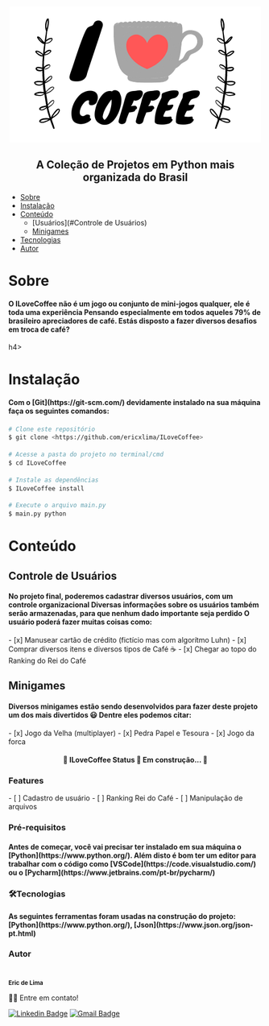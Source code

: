 <p align="center">
  <img src="https://github.com/ericxlima/ILoveCoffee/blob/master/media/logo.png" />
</p>

<h2 align="center">A Coleção de Projetos em Python mais organizada do Brasil</h2>

<!--ts-->
   * [Sobre](#Sobre)
   * [Instalação](#Instalação)
   * [Conteúdo](#Conteúdo)
      * [Usuários](#Controle de Usuários)
      * [Minigames](#Minigames)
   * [Tecnologias](#🛠Tecnologias)
   * [Autor](#Autor)
<!--te-->

<h1>Sobre</h1>
<h4>O ILoveCoffee não é um jogo ou conjunto de mini-jogos qualquer, ele é toda uma experiência 
Pensando especialmente em todos aqueles 79% de brasileiro apreciadores de café. Estás disposto a fazer diversos desafios em troca de café?</h4>h4>

<h1>Instalação</h1>
<h4>Com o [Git](https://git-scm.com/) devidamente instalado na sua máquina faça os seguintes comandos:</h4>

```bash
# Clone este repositório
$ git clone <https://github.com/ericxlima/ILoveCoffee>

# Acesse a pasta do projeto no terminal/cmd
$ cd ILoveCoffee

# Instale as dependências
$ ILoveCoffee install

# Execute o arquivo main.py
$ main.py python 
```

<h1>Conteúdo</h1>
<h2>Controle de Usuários</h2>
<h4>No projeto final, poderemos cadastrar diversos usuários, com um controle organizacional
Diversas informações sobre os usuários também serão armazenadas, para que nenhum dado importante seja perdido     
O usuário poderá fazer muitas coisas como:</h4>
- [x] Manusear cartão de crédito (fictício mas com algorítmo Luhn)
- [x] Comprar diversos itens e diversos tipos de Café ☕ 
- [x] Chegar ao topo do Ranking do Rei do Café

<h2>Minigames</h2>
<h4>Diversos minigames estão sendo desenvolvidos para fazer deste projeto um dos mais divertidos 😃 
Dentre eles podemos citar:</h4>
- [x] Jogo da Velha (multiplayer)
- [x] Pedra Papel e Tesoura
- [x] Jogo da forca

<h4 align="center"> 
	🚧  ILoveCoffee Status  🚀 Em construção...  🚧
</h4>

<h3>Features</h3>
- [ ] Cadastro de usuário
- [ ] Ranking Rei do Café
- [ ] Manipulação de arquivos

<h3>Pré-requisitos</h3>

<h4>Antes de começar, você vai precisar ter instalado em sua máquina o [Python](https://www.python.org/). 
Além disto é bom ter um editor para trabalhar com o código como [VSCode](https://code.visualstudio.com/) ou o [Pycharm](https://www.jetbrains.com/pt-br/pycharm/) </h4>

<h3>🛠Tecnologias</h3>

<h4>As seguintes ferramentas foram usadas na construção do projeto: [Python](https://www.python.org/), [Json](https://www.json.org/json-pt.html)</h4>

<h3>Autor</h3>
 <img style="border-radius: 50%;" src="https://avatars3.githubusercontent.com/u/58092119?s=460&u=5b62affe756c63fb0458026088d779d88159655d&v=4" width="100px;" alt=""/>
 <br />
 <sub><b>Eric de Lima</b></sub>

👋🏽 Entre em contato!

[![Linkedin Badge](https://img.shields.io/badge/-ericdelima-blue?style=flat-square&logo=Linkedin&logoColor=white&link=https://www.linkedin.com/in/ericdelima/)](https://www.linkedin.com/in/ericdelima/) 
[![Gmail Badge](https://img.shields.io/badge/-eric.vinlima@gmail.com-c14438?style=flat-square&logo=Gmail&logoColor=white&link=mailto:eric.vinlima@gmail.com)](mailto:eric.vinlima@gmail.com)